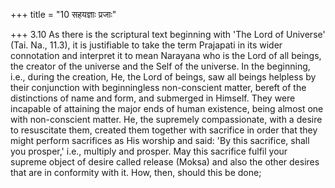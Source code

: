 +++
title = "10 सहयज्ञाः प्रजाः"

+++
3.10 As there is the scriptural text beginning with 'The Lord of
Universe' (Tai. Na., 11.3), it is justifiable to take the term Prajapati
in its wider connotation and interpret it to mean Narayana who is the
Lord of all beings, the creator of the universe and the Self of the
universe. In the beginning, i.e., during the creation, He, the Lord of
beings, saw all beings helpless by their conjunction with beginningless
non-conscient matter, bereft of the distinctions of name and form, and
submerged in Himself. They were incapable of attaining the major ends of
human existence, being almost one with non-conscient matter. He, the
supremely compassionate, with a desire to resuscitate them, created them
together with sacrifice in order that they might perform sacrifices as
His worship and said: 'By this sacrifice, shall you prosper,' i.e.,
multiply and prosper. May this sacrifice fulfil your supreme object of
desire called release (Moksa) and also the other desires that are in
conformity with it. How, then, should this be done;
